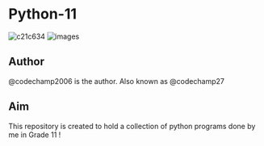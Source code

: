 # Python-11

![c21c634](https://github.com/codechamp2006/Python-11/assets/67919254/295a8176-ca6f-4a05-a5f2-c4b203465b5e)
![images](https://github.com/codechamp2006/Python-11/assets/67919254/f50441aa-3738-4411-a39e-3d3d6a2fece2)




## Author
@codechamp2006 is the author. Also known as @codechamp27

## Aim 
This repository is created to hold a collection of python programs done by me 
in Grade 11 !


